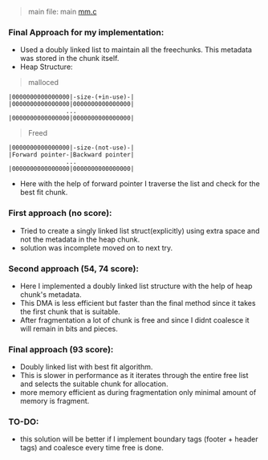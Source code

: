 > main file: main [mm.c](./mm.c)

### Final Approach for my implementation:
* Used a doubly linked list to maintain all the freechunks. This metadata was stored in the chunk itself.
* Heap Structure:

> malloced
```
|0000000000000000|-size-(+in-use)-|
|0000000000000000|0000000000000000|
                ...
|0000000000000000|0000000000000000|
```

> Freed
```
|0000000000000000|-size-(not-use)-|
|Forward pointer-|Backward pointer|
                ...
|0000000000000000|0000000000000000|
```
* Here with the help of forward pointer I traverse the list and check for the best fit chunk.

### First approach (no score):

* Tried to create a singly linked list struct(explicitly) using extra space and not the metadata in the heap chunk.
* solution was incomplete moved on to next try.

### Second approach (54, 74 score):

* Here I implemented a doubly linked list structure with the help of heap chunk's metadata.
* This DMA is less efficient but faster than the final method since it takes the first chunk that is suitable. 
* After fragmentation a lot of chunk is free and since I didnt coalesce it will remain in bits and pieces.

### Final approach (93 score):

* Doubly linked list with best fit algorithm.
* This is slower in performance as it iterates through the entire free list and selects the suitable chunk for allocation.
* more memory efficient as during fragmentation only minimal amount of memory is fragment. 

### TO-DO:

* this solution will be better if I implement boundary tags (footer + header tags) and coalesce every time free is done.